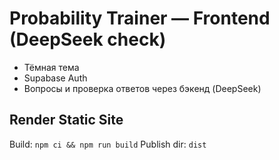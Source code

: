 # Probability Trainer — Frontend (DeepSeek check)
- Тёмная тема
- Supabase Auth
- Вопросы и проверка ответов через бэкенд (DeepSeek)
## Render Static Site
Build: `npm ci && npm run build`
Publish dir: `dist`
